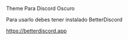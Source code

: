 Theme Para Discord Oscuro

Para usarlo debes tener instalado BetterDiscord

https://betterdiscord.app
